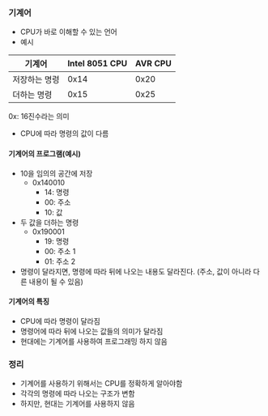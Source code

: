 ### 기계어

- CPU가 바로 이해할 수 있는 언어
- 예시

| 기계어        | Intel 8051 CPU | AVR CPU |
| ------------- | -------------- | ------- |
| 저장하는 명령 | 0x14           | 0x20    |
| 더하는 명령   | 0x15           | 0x25    |

0x: 16진수라는 의미

- CPU에 따라 명령의 값이 다름

#### 기계어의 프로그램(예시)

- 10을 임의의 공간에 저장
  - 0x140010
    - 14: 명령
    - 00: 주소
    - 10: 값
- 두 값을 더하는 명령
  - 0x190001
    - 19: 명령
    - 00: 주소 1
    - 01: 주소 2
- 명령이 달라지면, 명령에 따라 뒤에 나오는 내용도 달라진다. (주소, 값이 아니라 다른 내용이 될 수 있음)

#### 기계어의 특징

- CPU에 따라 명령이 달라짐
- 명령어에 따라 뒤에 나오는 값들의 의미가 달라짐
- 현대에는 기계어를 사용하여 프로그래밍 하지 않음

### 정리

- 기계어를 사용하기 위해서는 CPU를 정확하게 알아야함
- 각각의 명령에 따라 나오는 구조가 변함
- 하지만, 현대는 기계어를 사용하지 않음
